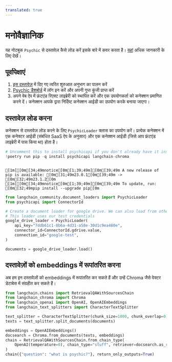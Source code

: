 ```yaml
---
translated: true
---
```


# मनोवैज्ञानिक

यह नोटबुक `Psychic` से दस्तावेज़ कैसे लोड करें इसके बारे में कवर करता है। [यहां](/docs/integrations/providers/psychic) अधिक जानकारी के लिए देखें।

## पूर्वापेक्षाएं

1. [इस दस्तावेज़](/docs/integrations/providers/psychic) में दिए गए त्वरित शुरुआत अनुभाग का पालन करें
2. [Psychic डैशबोर्ड](https://dashboard.psychic.dev/) में लॉग इन करें और अपनी गुप्त कुंजी प्राप्त करें
3. अपने वेब ऐप में फ्रंटएंड रिएक्ट लाइब्रेरी को स्थापित करें और एक उपयोगकर्ता को कनेक्शन प्रमाणित करने दें। कनेक्शन आपके द्वारा निर्दिष्ट कनेक्शन आईडी का उपयोग करके बनाया जाएगा।

## दस्तावेज़ लोड करना

कनेक्शन से दस्तावेज़ लोड करने के लिए `PsychicLoader` क्लास का उपयोग करें। प्रत्येक कनेक्शन में एक कनेक्टर आईडी (संबंधित SaaS ऐप के अनुसार) और एक कनेक्शन आईडी (जिसे आप फ्रंटएंड लाइब्रेरी में पास किया था) होता है।

```python
# Uncomment this to install psychicapi if you don't already have it installed
!poetry run pip -q install psychicapi langchain-chroma
```

```output

[1m[[0m[34;49mnotice[0m[1;39;49m][0m[39;49m A new release of pip is available: [0m[31;49m23.0.1[0m[39;49m -> [0m[32;49m23.1.2[0m
[1m[[0m[34;49mnotice[0m[1;39;49m][0m[39;49m To update, run: [0m[32;49mpip install --upgrade pip[0m
```

```python
from langchain_community.document_loaders import PsychicLoader
from psychicapi import ConnectorId

# Create a document loader for google drive. We can also load from other connectors by setting the connector_id to the appropriate value e.g. ConnectorId.notion.value
# This loader uses our test credentials
google_drive_loader = PsychicLoader(
    api_key="7ddb61c1-8b6a-4d31-a58e-30d1c9ea480e",
    connector_id=ConnectorId.gdrive.value,
    connection_id="google-test",
)

documents = google_drive_loader.load()
```

## दस्तावेज़ों को embeddings में रूपांतरित करना

अब हम इन दस्तावेज़ों को embeddings में रूपांतरित कर सकते हैं और उन्हें Chroma जैसे वेक्टर डेटाबेस में संग्रहीत कर सकते हैं।

```python
from langchain.chains import RetrievalQAWithSourcesChain
from langchain_chroma import Chroma
from langchain_openai import OpenAI, OpenAIEmbeddings
from langchain_text_splitters import CharacterTextSplitter
```

```python
text_splitter = CharacterTextSplitter(chunk_size=1000, chunk_overlap=0)
texts = text_splitter.split_documents(documents)

embeddings = OpenAIEmbeddings()
docsearch = Chroma.from_documents(texts, embeddings)
chain = RetrievalQAWithSourcesChain.from_chain_type(
    OpenAI(temperature=0), chain_type="stuff", retriever=docsearch.as_retriever()
)
chain({"question": "what is psychic?"}, return_only_outputs=True)
```
